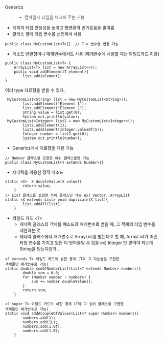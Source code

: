 Generics
> - 컴파일시 타입을 체크해 주는 기능
- 객체의 타입 안정성을 높이고 형변환의 번거로움을 줄여줌
- 클래스 옆에 타입 변수를 선언해서 사용
```
public class MyCustomList<T>{}  // T-> 변수명 변경 가능 
```
- 메소드 반환형이나 매개변수에서도 사용 (매개변수에 사용할 때는 와일드카드 이용)
```
public class MyCustomList<T> {
    ArrayList<T> list = new ArrayList<>();
    public void addElement(T element){
        list.add(element);
}
```
여러 type 자료형을 받을 수 있다.
```
 MyCustomList<String> list = new MyCustomList<String>();
        list.addElement("Element 1");
        list.addElement("Element 2");
        String value = list.get(0);
        System.out.println(value);
 MyCustomList<Integer> list2 = new MyCustomList<Integer>();
        list2.addElement(1);
        list2.addElement(Integer.valueOf(5));
        Integer number = list2.get(0);
        System.out.println(number); 
```
- Generics에서 자료형을 제한 가능
```
// Number 클래스를 포함한 하위 클래스들만 가능
public class MyCustomList<T extends Number>{}
```
- 제네릭을 이용한 정적 메소드
```
static <X>  X doubleValue(X value){
        return value;
    }
// List 클래스를 포함한 하위 클래스만 가능 ex) Vector, ArrayList
static <X extends List> void duplicate(X list){
        list.addAll(list);
    }    
```
- 와일드 카드 <?>
    - 제네릭 클래스의 객체를 메소드의 매개변수로 받을 때, 그 객체의 타입 변수를 제한하는 것
    - 제네릭 클래스에서 매개변수로 ArrayList를 받는다고 할 때, ArrayList가 어떤 타입 변수를 가지고 있든 다 받아들일 수 있음
      ex) Integer 만 받아야 되는데 String을 받는다던가..
```
<? extends T> 와일드 카드의 상한 경계 (T와 그 자손들을 구현한 
객체들만 매개변수로 가능)
static double sumOfNumberList(List<? extends Number> numbers){
        double sum = 0.0;
        for (Number number : numbers) {
            sum += number.doubleValue();
        }
        return sum;
    }
```
```
<? super T> 와일드 카드의 하한 경계 (T와 그 상위 클래스를 구현한 
객체들만 매개변수로 가능)	
static void addACoupleOfValues(List<? super Number> numbers){
        numbers.add(1);
        numbers.add(1L);
        numbers.add(1.0f);
        numbers.add(1.0);
    }
```